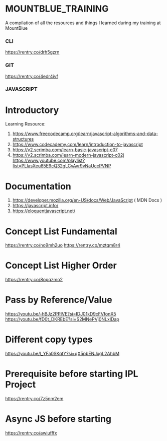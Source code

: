# MOUNTBLUE_TRAINING
A compilation of all the resources and things I learned during my training at MountBlue

### CLI
https://rentry.co/drh5gzrn

### GIT
https://rentry.co/4edr4ivf

### JAVASCRIPT
# Introductory
Learning Resource:
1. https://www.freecodecamp.org/learn/javascript-algorithms-and-data-structures
2. https://www.codecademy.com/learn/introduction-to-javascript
3. https://v2.scrimba.com/learn-basic-javascript-c07
4. https://v2.scrimba.com/learn-modern-javascript-c02j
https://www.youtube.com/playlist?list=PLlasXeu85E9cQ32gLCvAvr9vNaUccPVNP 

# Documentation
1. https://developer.mozilla.org/en-US/docs/Web/JavaScript ( MDN Docs )
2. https://javascript.info/
3. https://eloquentjavascript.net/

# Concept List Fundamental
https://rentry.co/no9mh2uo 
https://rentry.co/mztqm8r4 

# Concept List Higher Order
https://rentry.co/8opqzmo2

# Pass by Reference/Value
https://youtu.be/-hBJz2PPIVE?si=IDJ01kD9cFVfonX5
https://youtu.be/fD0t_DKREbE?si=S2MNePVj0NLxIDap

# Different copy types
https://youtu.be/l_YFa0SKqtY?si=qX5pbENJxgL2AhbM

# Prerequisite before starting IPL Project
https://rentry.co/7z5nm2em

# Async JS before starting
https://rentry.co/awiufffx
